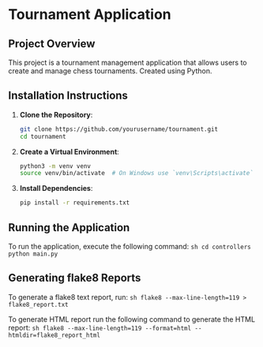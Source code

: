 # Tournament Application

## Project Overview

This project is a tournament management application that allows users to create and manage chess tournaments. 
Created using Python.

## Installation Instructions

1. **Clone the Repository**:
    ```sh
    git clone https://github.com/yourusername/tournament.git
    cd tournament
    ```

2. **Create a Virtual Environment**:
    ```sh
    python3 -m venv venv
    source venv/bin/activate  # On Windows use `venv\Scripts\activate`
    ```

3. **Install Dependencies**:
    ```sh
    pip install -r requirements.txt
    ```

## Running the Application

To run the application, execute the following command:
    ```sh
    cd controllers
    python main.py
    ```

## Generating flake8 Reports

To generate a flake8 text report, run:
    ```sh
    flake8 --max-line-length=119 > flake8_report.txt
    ```

To generate HTML report run the following command to generate the HTML report:
    ```sh
    flake8 --max-line-length=119 --format=html --htmldir=flake8_report_html
    ```